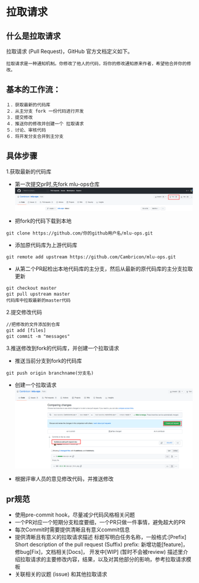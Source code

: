 # 拉取请求
## 什么是拉取请求

拉取请求 (Pull Request)，GitHub 官方文档定义如下。
```
拉取请求是一种通知机制。你修改了他人的代码，将你的修改通知原来作者，希望他合并你的修改。
```
## 基本的工作流：
```
１．获取最新的代码库
２．从主分支 fork 一份代码进行开发
３．提交修改
４．推送你的修改并创建一个 拉取请求
５．讨论、审核代码
６．将开发分支合并到主分支
```
## 具体步骤 

1.获取最新的代码库

- 第一次提交pr时,先fork mlu-ops仓库 
![fork](./pr_fork.png)

- 把fork的代码下载到本地
```
git clone https://github.com/你的github用户名/mlu-ops.git
```
- 添加原代码库为上游代码库
```
git remote add upstream https://github.com/Cambricon/mlu-ops.git
```
- 从第二个PR起检出本地代码库的主分支，然后从最新的原代码库的主分支拉取更新
```
git checkout master
git pull upstream master 
代码库中拉取最新的master代码 
```

2.提交修改代码
```
//把修改的文件添加到仓库
git add [files]  
git commit -m "messages"  
```

3.推送修改到fork的代码库，并创建一个拉取请求
- 推送当前分支到fork的代码库
```
git push origin branchname(分支名)
```
- 创建一个拉取请求
![pull request](./pr_createpr.png)

- 根据评审人员的意见修改代码，并推送修改

## pr规范

- 使用pre-commit hook，尽量减少代码风格相关问题
- 一个PR对应一个短期分支粒度要细，一个PR只做一件事情，避免超大的PR
- 每次Commit时需要提供清晰且有意义commit信息
- 提供清晰且有意义的拉取请求描述
标题写明白任务名称，一般格式:[Prefix] Short description of the pull request (Suffix)
prefix: 新增功能[feature]，修bug[Fix]，文档相关[Docs]， 开发中[WIP] (暂时不会被review)
描述里介绍拉取请求的主要修改内容，结果，以及对其他部分的影响，参考拉取请求模板
- 关联相关的议题 (issue) 和其他拉取请求
